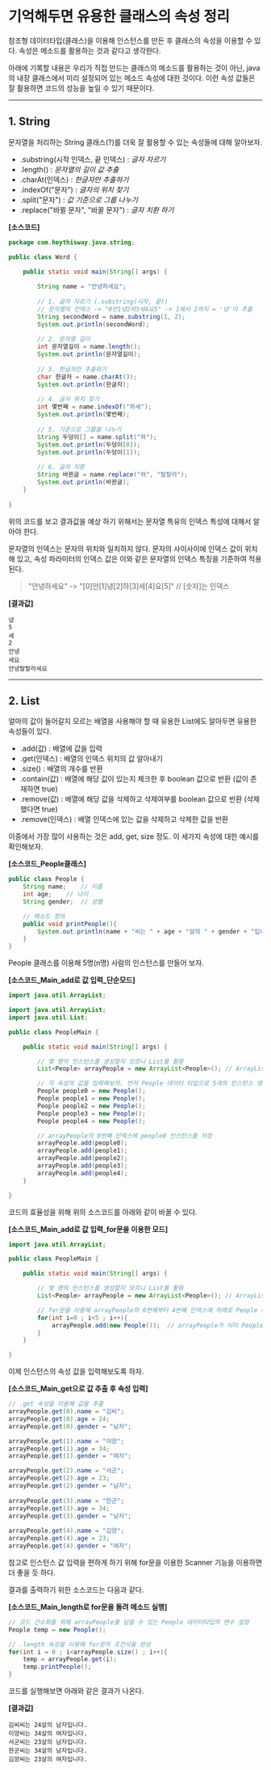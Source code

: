 # 기억해두면 유용한 클래스의 속성 정리
참조형 데이터타입(클래스)을 이용해 인스턴스를 만든 후 클래스의 속성을 이용할 수 있다. 속성은 메소드를 활용하는 것과 같다고 생각한다. 

아래에 기록할 내용은 우리가 직접 만드는 클래스의 메소드를 활용하는 것이 아닌, java의 내장 클래스에서 미리 설정되어 있는 메소드 속성에 대한 것이다. 이런 속성 값들은 잘 활용하면 코드의 성능을 높일 수 있기 때문이다.

* * * 

## 1. String
문자열을 처리하는 String 클래스(?)를 더욱 잘 활용할 수 있는 속성들에 대해 알아보자.
- .substring(시작 인덱스, 끝 인덱스) : *글자 자르기*
- .length() : *문자열의 길이 값 추출*
- .charAt(인덱스) : *한글자만 추출하기*
- .indexOf("문자") : *글자의 위치 찾기*
- .split("문자") : *값 기준으로 그룹 나누기*
- .replace("바뀔 문자", "바꿀 문자") : *글자 치환 하기*

**[소스코드]**
```java
package com.heythisway.java.string;

public class Word {

	public static void main(String[] args) {
		
		String name = "안녕하세요";
		
		// 1. 글자 자르기 (.substring(시작, 끝))
		// 문자열의 인덱스 -> "0안1녕2하3세4요5" -> 1에서 2까지 = '녕'이 추출
		String secondWord = name.substring(1, 2); 	
		System.out.println(secondWord);
		
		// 2. 문자열 길이
		int 문자열길이 = name.length();
		System.out.println(문자열길이);
		
		// 3. 한글자만 추출하기
		char 한글자 = name.charAt(3);
		System.out.println(한글자);
		
		// 4. 글자 위치 찾기
		int 몇번째 = name.indexOf("하세");
		System.out.println(몇번째);
		
		// 5. 기준으로 그룹을 나누기
		String 두덩이[] = name.split("하");
		System.out.println(두덩이[0]);
		System.out.println(두덩이[1]);
		
		// 6. 글자 치환
		String 바뀐글 = name.replace("하", "랄랄라");
		System.out.println(바뀐글);
	}
	
}
```
위의 코드를 보고 결과값을 예상 하기 위해서는 문자열 특유의 인덱스 특성에 대해서 알아야 한다.

문자열의 인덱스는 문자의 위치와 일치하지 않다. 문자의 사이사이에 인덱스 값이 위치해 있고, 속성 파라미터의 인덱스 값은 이와 같은 문자열의 인덱스 특징을 기준하여 적용된다.
> "안녕하세요" -> "[0]안[1]녕[2]하[3]세[4]요[5]"  // [숫자]는 인덱스

**[결과값]**
```
녕
5
세
2
안녕
세요
안녕랄랄라세요
```

* * *

## 2. List
얼마의 값이 들어갈지 모르는 배열을 사용해야 할 때 유용한 List에도 알아두면 유용한 속성들이 있다.
- .add(값) : 배열에 값을 입력
- .get(인덱스) : 배열의 인덱스 위치의 값 알아내기
- .size() : 배열의 개수를 반환
- .contain(값) : 배열에 해당 값이 있는지 체크한 후 boolean 값으로 반환 (값이 존재하면 true)
- .remove(값) : 배열에 해당 값을 삭제하고 삭제여부를 boolean 값으로 반환 (삭제 했다면 true)
- .remove(인덱스) : 배열 인덱스에 있는 값을 삭제하고 삭제한 값을 반환

이중에서 가장 많이 사용하는 것은 add, get, size 정도. 이 세가지 속성에 대한 예시를 확인해보자.



**[소스코드_People클래스]**
```java
public class People {
	String name;	// 이름
	int age;	// 나이 
	String gender;	// 성별 

	// 메소드 정의
	public void printPeople(){
		System.out.println(name + "씨는 " + age + "살의 " + gender + "입니다.");
	}
}
```

People 클래스를 이용해 5명(n명) 사람의 인스턴스를 만들어 보자.



**[소스코드_Main_add로 값 입력_단순모드]**
```java
import java.util.ArrayList;

import java.util.ArrayList;
import java.util.List;

public class PeopleMain {

	public static void main(String[] args) {

		// 몇 명의 인스턴스를 생성할지 모르니 List를 활용
		List<People> arrayPeople = new ArrayList<People>();	// ArrayList의 다형성, People 오브젝트만 값으로 가질 수 있도록 제네릭 설정

		// 각 속성의 값을 입력해보자. 먼저 People 데이터 타입으로 5개의 인스턴스 생성
		People people0 = new People();
		People people1 = new People();
		People people2 = new People();
		People people3 = new People();
		People people4 = new People();

		// arrayPeople의 0번째 인덱스에 people0 인스턴스를 저장
		arrayPeople.add(people0);	
		arrayPeople.add(people1);
		arrayPeople.add(people2);
		arrayPeople.add(people3);
		arrayPeople.add(people4);
	}

}

```

코드의 효율성을 위해 위의 소스코드를 아래와 같이 바꿀 수 있다.



**[소스코드_Main_add로 값 입력_for문을 이용한 모드]**
```java
import java.util.ArrayList;

public class PeopleMain {

	public static void main(String[] args) {

		// 몇 명의 인스턴스를 생성할지 모르니 List를 활용
		List<People> arrayPeople = new ArrayList<People>();	// ArrayList의 다형성, People 오브젝트만 값으로 가질 수 있도록 제네릭 설정

		// for문을 이용해 arrayPeople의 0번째부터 4번째 인덱스에 차례로 People 데이터타입 인스턴스를 생성하면서 바로 저장
		for(int i=0 ; i<5 ; i++){
			arrayPeople.add(new People());	// arrayPeople가 이미 People 데이터타입으로 만들어졌으므로 바로 인스턴스 생성이 가능
		}
	}

}

```
이제 인스턴스의 속성 값을 입력해보도록 하자.



**[소스코드_Main_get으로 값 추출 후 속성 입력]**
```java
// .get 속성을 이용해 값을 추출
arrayPeople.get(0).name = "김씨";
arrayPeople.get(0).age = 24;
arrayPeople.get(0).gender = "남자";

arrayPeople.get(1).name = "이양";
arrayPeople.get(1).age = 34;
arrayPeople.get(1).gender = "여자";

arrayPeople.get(2).name = "서군";
arrayPeople.get(2).age = 23;
arrayPeople.get(2).gender = "남자";
			
arrayPeople.get(3).name = "한군";
arrayPeople.get(3).age = 34;
arrayPeople.get(3).gender = "남자";
			
arrayPeople.get(4).name = "김양";
arrayPeople.get(4).age = 23;
arrayPeople.get(4).gender = "여자";
```
참고로 인스턴스 값 입력을 편하게 하기 위해 for문을 이용한 Scanner 기능을 이용하면 더 좋을 듯 하다.

결과를 출력하기 위한 소스코드는 다음과 같다.




**[소스코드_Main_length로 for문을 돌려 메소드 실행]**
```java
// 코드 간소화를 위해 arrayPeople를 담을 수 있는 People 데이터타입의 변수 설정
People temp = new People();

// .length 속성을 이용해 for문의 조건식을 완성
for(int i = 0 ; i<arrayPeople.size() ; i++){
	temp = arrayPeople.get(i);
	temp.printPeople();
}
```
코드를 실행해보면 아래와 같은 결과가 나온다.




**[결과값]**
```
김씨씨는 24살의 남자입니다.
이양씨는 34살의 여자입니다.
서군씨는 23살의 남자입니다.
한군씨는 34살의 남자입니다.
김양씨는 23살의 여자입니다.
```














